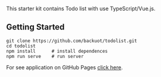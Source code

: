 This starter kit contains Todo list with use TypeScript/Vue.js.

## Getting Started
```
git clone https://github.com/backuot/todolist.git
cd todolist
npm install      # install dependences
npm run serve    # run server
```
For see application on GitHub Pages [click here](https://backuot.github.io/).